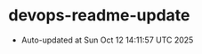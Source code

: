 # devops-readme-update
<!--START_SECTION:activity-->
- Auto-updated at Sun Oct 12 14:11:57 UTC 2025
<!--END_SECTION:activity-->
